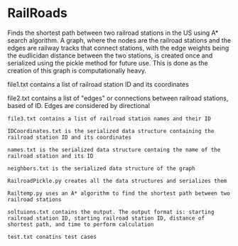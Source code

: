 # RailRoads
Finds the shortest path between two railroad stations in the US using A* search algorithm. A graph, where the nodes are the railroad stations and the edges are railway tracks that connect stations, with the edge weights being the eudlicidan distance between the two stations, is created once and serialized using the pickle method for future use. This is done as the creation of this graph is computationally heavy.

  file1.txt contains a list of railroad station ID and its coordinates
	
  file2.txt contains a list of "edges" or connections between railroad stations, based of ID. Edges are considered by directional
	
	file3.txt contains a list of railroad station names and their ID
	
	IDCoordinates.txt is the serialized data structure containing the railroad station ID and its coordinates
	
	names.txt is the serialized data structure containg the name of the railroad station and its ID
	
	neighbors.txt is the serialized data structure of the graph
	
	RailroadPickle.py creates all the data structures and serializes them
	
	Railtemp.py uses an A* algorithm to find the shortest path between two railroad stations
	
	soltuions.txt contains the output. The output format is: starting railroad station ID, starting railroad station ID, distance of shortest path, and time to perform calculation
	
	test.txt conatins test cases
